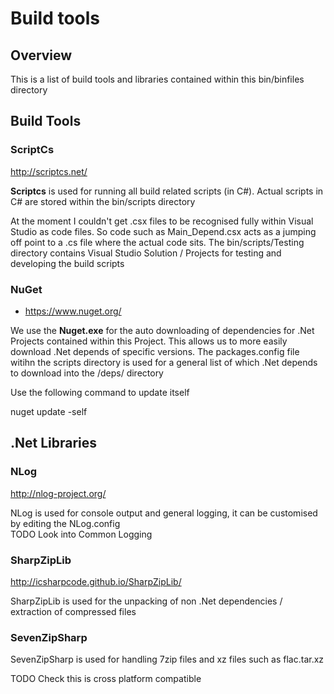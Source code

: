 # Build tools

## Overview

This is a list of build tools and libraries contained within this bin/binfiles directory

## Build Tools

### ScriptCs

http://scriptcs.net/

**Scriptcs** is used for running all build related scripts (in C#).
Actual scripts in C# are stored within the bin/scripts directory

At the moment I couldn't get .csx files to be recognised fully within Visual Studio as code files.
So code such as Main_Depend.csx acts as a jumping off point to a .cs file where the actual code sits.
The bin/scripts/Testing directory contains Visual Studio Solution / Projects for testing and developing the build scripts

### NuGet

* https://www.nuget.org/

We use the **Nuget.exe** for the auto downloading of dependencies for .Net Projects contained within this Project.
This allows us to more easily download .Net depends of specific versions.
The packages.config file witihn the scripts directory is used for a general list of which .Net depends to download
into the /deps/ directory

Use the following command to update itself

  nuget update -self

## .Net Libraries

### NLog

http://nlog-project.org/

NLog is used for console output and general logging, it can be customised by editing the NLog.config <br />
TODO Look into Common Logging

### SharpZipLib

http://icsharpcode.github.io/SharpZipLib/

SharpZipLib is used for the unpacking of non .Net dependencies / extraction of compressed files

### SevenZipSharp

SevenZipSharp is used for handling 7zip files and xz files such as flac.tar.xz

TODO Check this is cross platform compatible